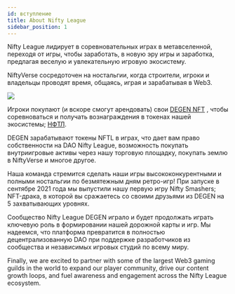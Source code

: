 ```yaml
---
id: вступление
title: About Nifty League
sidebar_position: 1
---
```


Nifty League лидирует в соревновательных играх в метавселенной, переходя от игры, чтобы заработать, в новую эру игры и заработка, предлагая веселую и увлекательную игровую экосистему.

NiftyVerse сосредоточен на ностальгии, когда строители, игроки и владельцы проводят время, общаясь, играя и зарабатывая в Web3.

![](/img/story.gif)

Игроки покупают (и вскоре смогут арендовать) свои [DEGEN NFT](https://opensea.io/collection/niftydegen) , чтобы соревноваться и получать вознаграждения в токенах нашей экосистемы; [НФТЛ](https://www.coingecko.com/en/coins/nifty-league).

DEGEN зарабатывают токены NFTL в играх, что дает вам право собственности на DAO Nifty League, возможность покупать внутриигровые активы через нашу торговую площадку, покупать землю в NiftyVerse и многое другое.

Наша команда стремится сделать наши игры высококонкурентными и полными ностальгии по безмятежным дням ретро-игр! При запуске в сентябре 2021 года мы выпустили нашу первую игру Nifty Smashers; NFT-драка, в которой вы сражаетесь со своими друзьями из DEGEN на 5 захватывающих уровнях.

Сообщество Nifty League DEGEN играло и будет продолжать играть ключевую роль в формировании нашей дорожной карты и игр. Мы надеемся, что платформа превратится в полностью децентрализованную DAO при поддержке разработчиков из сообщества и независимых игровых студий по всему миру.

Finally, we are excited to partner with some of the largest Web3 gaming guilds in the world to expand our player community, drive our content growth loops, and fuel awareness and engagement across the Nifty League ecosystem.
